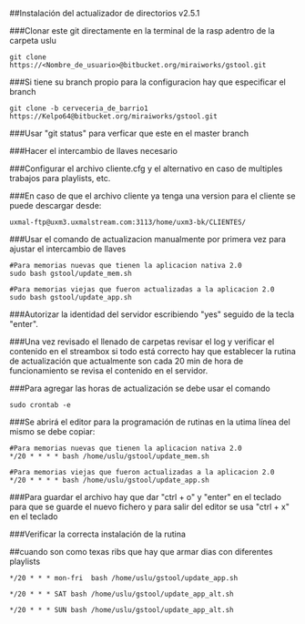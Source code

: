 ##Instalación del actualizador de directorios v2.5.1

###Clonar este git directamente en la terminal de la rasp adentro de la carpeta uslu

```
git clone https://<Nombre_de_usuario>@bitbucket.org/miraiworks/gstool.git
```
###Si tiene su branch propio para la configuracion hay que especificar el branch
```
git clone -b cerveceria_de_barrio1 https://Kelpo64@bitbucket.org/miraiworks/gstool.git
```

###Usar "git status" para verficar que este en el master branch

###Hacer el intercambio de llaves necesario 

###Configurar el archivo cliente.cfg y el alternativo en caso de multiples trabajos para playlists, etc.

###En caso de que el archivo cliente ya tenga una version para el cliente se puede descargar desde:
```
uxmal-ftp@uxm3.uxmalstream.com:3113/home/uxm3-bk/CLIENTES/
```

###Usar el comando de actualizacion manualmente por primera vez para ajustar el intercambio de llaves
```
#Para memorias nuevas que tienen la aplicacion nativa 2.0
sudo bash gstool/update_mem.sh
```

```
#Para memorias viejas que fueron actualizadas a la aplicacion 2.0
sudo bash gstool/update_app.sh
```
###Autorizar la identidad del servidor escribiendo "yes" seguido de la tecla "enter".

###Una vez revisado el llenado de carpetas revisar el log y verificar el contenido en el streambox si todo está correcto hay que establecer la rutina de actualización que actualmente son cada 20 min de hora de funcionamiento se revisa el contenido en el servidor.

###Para agregar las horas de actualización se debe usar el comando

```
sudo crontab -e

```
###Se abrirá el editor para la programación de rutinas en la utima línea del mismo se debe copiar:

```
#Para memorias nuevas que tienen la aplicacion nativa 2.0
*/20 * * * * bash /home/uslu/gstool/update_mem.sh
```

```
#Para memorias viejas que fueron actualizadas a la aplicacion 2.0
*/20 * * * * bash /home/uslu/gstool/update_app.sh
```

###Para guardar el archivo hay que dar "ctrl + o" y "enter" en el teclado para que se guarde el nuevo fichero y para salir del editor se usa "ctrl + x" en el teclado

###Verificar la correcta instalación de la rutina

##cuando son como texas ribs que hay que armar dias con diferentes playlists

```
*/20 * * * mon-fri  bash /home/uslu/gstool/update_app.sh

*/20 * * * SAT bash /home/uslu/gstool/update_app_alt.sh

*/20 * * * SUN bash /home/uslu/gstool/update_app_alt.sh
```